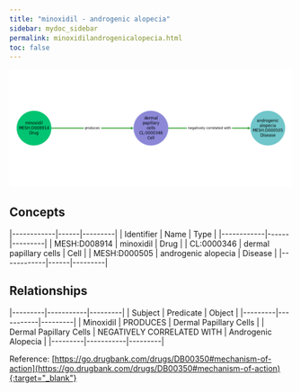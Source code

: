 ```yaml
---
title: "minoxidil - androgenic alopecia"
sidebar: mydoc_sidebar
permalink: minoxidilandrogenicalopecia.html
toc: false 
---
```


![Path Visualization](/images/minoxidilandrogenicalopecia.png)

## Concepts

|------------|------|---------|
| Identifier | Name | Type    |
|------------|------|---------|
| MESH:D008914 | minoxidil | Drug |
| CL:0000346 | dermal papillary cells | Cell |
| MESH:D000505 | androgenic alopecia | Disease |
|------------|------|---------|

## Relationships

|---------|-----------|---------|
| Subject | Predicate | Object  |
|---------|-----------|---------|
| Minoxidil | PRODUCES | Dermal Papillary Cells |
| Dermal Papillary Cells | NEGATIVELY CORRELATED WITH | Androgenic Alopecia |
|---------|-----------|---------|

Reference: [https://go.drugbank.com/drugs/DB00350#mechanism-of-action](https://go.drugbank.com/drugs/DB00350#mechanism-of-action){:target="_blank"}